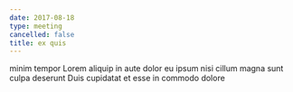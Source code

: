 ```yaml
---
date: 2017-08-18
type: meeting
cancelled: false
title: ex quis
---
```

minim tempor Lorem aliquip in aute dolor eu ipsum nisi cillum magna sunt culpa deserunt Duis cupidatat et esse in commodo dolore